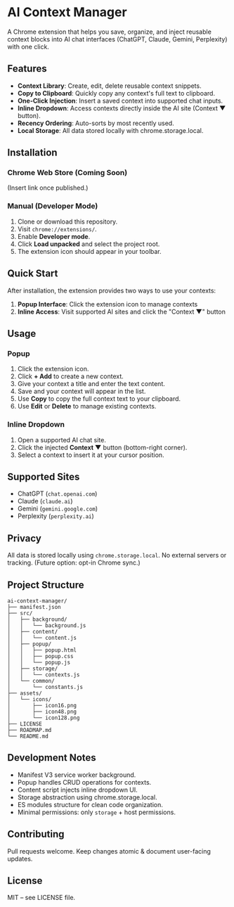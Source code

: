 # AI Context Manager

A Chrome extension that helps you save, organize, and inject reusable context blocks into AI chat interfaces (ChatGPT, Claude, Gemini, Perplexity) with one click.

## Features

- **Context Library**: Create, edit, delete reusable context snippets.
- **Copy to Clipboard**: Quickly copy any context's full text to clipboard.
- **One-Click Injection**: Insert a saved context into supported chat inputs.
- **Inline Dropdown**: Access contexts directly inside the AI site (Context ▼ button).
- **Recency Ordering**: Auto-sorts by most recently used.
- **Local Storage**: All data stored locally with chrome.storage.local.

## Installation

### Chrome Web Store (Coming Soon)
(Insert link once published.)

### Manual (Developer Mode)
1. Clone or download this repository.
2. Visit `chrome://extensions/`.
3. Enable **Developer mode**.
4. Click **Load unpacked** and select the project root.
5. The extension icon should appear in your toolbar.

## Quick Start

After installation, the extension provides two ways to use your contexts:

1. **Popup Interface**: Click the extension icon to manage contexts
2. **Inline Access**: Visit supported AI sites and click the "Context ▼" button

## Usage

### Popup
1. Click the extension icon.
2. Click **+ Add** to create a new context.
3. Give your context a title and enter the text content.
4. Save and your context will appear in the list.
5. Use **Copy** to copy the full context text to your clipboard.
6. Use **Edit** or **Delete** to manage existing contexts.

### Inline Dropdown
1. Open a supported AI chat site.
2. Click the injected **Context ▼** button (bottom-right corner).
3. Select a context to insert it at your cursor position.

## Supported Sites
- ChatGPT (`chat.openai.com`)
- Claude (`claude.ai`)
- Gemini (`gemini.google.com`)
- Perplexity (`perplexity.ai`)

## Privacy
All data is stored locally using `chrome.storage.local`. No external servers or tracking. (Future option: opt-in Chrome sync.)

## Project Structure
```text
ai-context-manager/
├── manifest.json
├── src/
│   ├── background/
│   │   └── background.js
│   ├── content/
│   │   └── content.js
│   ├── popup/
│   │   ├── popup.html
│   │   ├── popup.css
│   │   └── popup.js
│   ├── storage/
│   │   └── contexts.js
│   └── common/
│       └── constants.js
├── assets/
│   └── icons/
│       ├── icon16.png
│       ├── icon48.png
│       └── icon128.png
├── LICENSE
├── ROADMAP.md
└── README.md
```

## Development Notes
- Manifest V3 service worker background.
- Popup handles CRUD operations for contexts.
- Content script injects inline dropdown UI.
- Storage abstraction using chrome.storage.local.
- ES modules structure for clean code organization.
- Minimal permissions: only `storage` + host permissions.

## Contributing
Pull requests welcome. Keep changes atomic & document user-facing updates.

## License
MIT – see LICENSE file.
